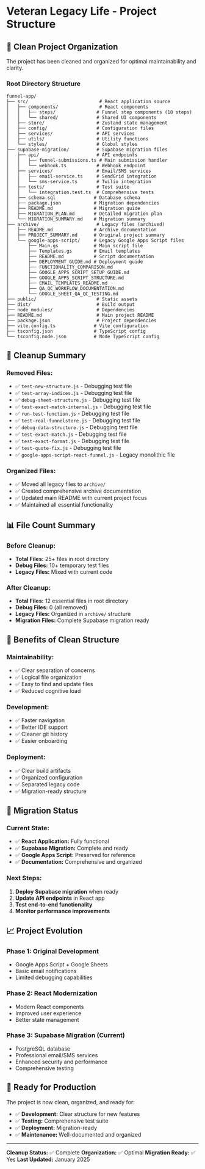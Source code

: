 # Veteran Legacy Life - Project Structure

## 📁 Clean Project Organization

The project has been cleaned and organized for optimal maintainability and clarity.

### **Root Directory Structure**
```
funnel-app/
├── src/                          # React application source
│   ├── components/               # React components
│   │   ├── steps/               # Funnel step components (18 steps)
│   │   └── shared/              # Shared UI components
│   ├── store/                   # Zustand state management
│   ├── config/                  # Configuration files
│   ├── services/                # API services
│   ├── utils/                   # Utility functions
│   └── styles/                  # Global styles
├── supabase-migration/          # Supabase migration files
│   ├── api/                     # API endpoints
│   │   ├── funnel-submissions.ts # Main submission handler
│   │   └── webhook.ts           # Webhook endpoint
│   ├── services/                # Email/SMS services
│   │   ├── email-service.ts     # SendGrid integration
│   │   └── sms-service.ts       # Twilio integration
│   ├── tests/                   # Test suite
│   │   └── integration.test.ts  # Comprehensive tests
│   ├── schema.sql              # Database schema
│   ├── package.json            # Migration dependencies
│   ├── README.md               # Migration guide
│   ├── MIGRATION_PLAN.md       # Detailed migration plan
│   └── MIGRATION_SUMMARY.md    # Migration summary
├── archive/                     # Legacy files (archived)
│   ├── README.md               # Archive documentation
│   ├── PROJECT_SUMMARY.md      # Original project summary
│   └── google-apps-script/     # Legacy Google Apps Script files
│       ├── Main.gs             # Main script file
│       ├── Templates.gs        # Email templates
│       ├── README.md           # Script documentation
│       ├── DEPLOYMENT_GUIDE.md # Deployment guide
│       ├── FUNCTIONALITY_COMPARISON.md
│       ├── GOOGLE_APPS_SCRIPT_SETUP_GUIDE.md
│       ├── GOOGLE_APPS_SCRIPT_STRUCTURE.md
│       ├── EMAIL_TEMPLATES_README.md
│       ├── QA_QC_WORKFLOW_DOCUMENTATION.md
│       └── GOOGLE_SHEET_QA_QC_TESTING.md
├── public/                      # Static assets
├── dist/                        # Build output
├── node_modules/                # Dependencies
├── README.md                    # Main project README
├── package.json                 # Project dependencies
├── vite.config.ts              # Vite configuration
├── tsconfig.json               # TypeScript config
└── tsconfig.node.json          # Node TypeScript config
```

## 🧹 Cleanup Summary

### **Removed Files:**
- ✅ `test-new-structure.js` - Debugging test file
- ✅ `test-array-indices.js` - Debugging test file
- ✅ `debug-sheet-structure.js` - Debugging test file
- ✅ `test-exact-match-internal.js` - Debugging test file
- ✅ `run-test-function.js` - Debugging test file
- ✅ `test-real-funnelstore.js` - Debugging test file
- ✅ `debug-data-structure.js` - Debugging test file
- ✅ `test-exact-match.js` - Debugging test file
- ✅ `test-exact-format.js` - Debugging test file
- ✅ `test-quote-fix.js` - Debugging test file
- ✅ `google-apps-script-react-funnel.js` - Legacy monolithic file

### **Organized Files:**
- ✅ Moved all legacy files to `archive/`
- ✅ Created comprehensive archive documentation
- ✅ Updated main README with current project focus
- ✅ Maintained all essential functionality

## 📊 File Count Summary

### **Before Cleanup:**
- **Total Files:** 25+ files in root directory
- **Debug Files:** 10+ temporary test files
- **Legacy Files:** Mixed with current code

### **After Cleanup:**
- **Total Files:** 12 essential files in root directory
- **Debug Files:** 0 (all removed)
- **Legacy Files:** Organized in `archive/` structure
- **Migration Files:** Complete Supabase migration ready

## 🎯 Benefits of Clean Structure

### **Maintainability:**
- ✅ Clear separation of concerns
- ✅ Logical file organization
- ✅ Easy to find and update files
- ✅ Reduced cognitive load

### **Development:**
- ✅ Faster navigation
- ✅ Better IDE support
- ✅ Cleaner git history
- ✅ Easier onboarding

### **Deployment:**
- ✅ Clear build artifacts
- ✅ Organized configuration
- ✅ Separated legacy code
- ✅ Migration-ready structure

## 🔄 Migration Status

### **Current State:**
- ✅ **React Application:** Fully functional
- ✅ **Supabase Migration:** Complete and ready
- ✅ **Google Apps Script:** Preserved for reference
- ✅ **Documentation:** Comprehensive and organized

### **Next Steps:**
1. **Deploy Supabase migration** when ready
2. **Update API endpoints** in React app
3. **Test end-to-end functionality**
4. **Monitor performance improvements**

## 📈 Project Evolution

### **Phase 1: Original Development**
- Google Apps Script + Google Sheets
- Basic email notifications
- Limited debugging capabilities

### **Phase 2: React Modernization**
- Modern React components
- Improved user experience
- Better state management

### **Phase 3: Supabase Migration** (Current)
- PostgreSQL database
- Professional email/SMS services
- Enhanced security and performance
- Comprehensive testing

## 🚀 Ready for Production

The project is now clean, organized, and ready for:
- ✅ **Development:** Clear structure for new features
- ✅ **Testing:** Comprehensive test suite
- ✅ **Deployment:** Migration-ready
- ✅ **Maintenance:** Well-documented and organized

---

**Cleanup Status:** ✅ Complete
**Organization:** ✅ Optimal
**Migration Ready:** ✅ Yes
**Last Updated:** January 2025 